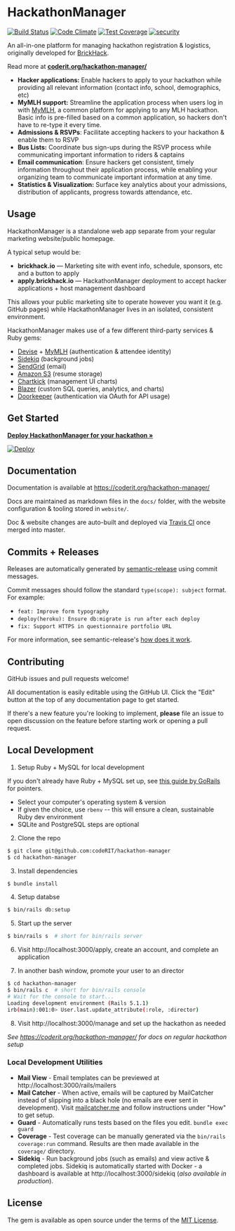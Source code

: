 # HackathonManager

[![Build Status](https://travis-ci.org/codeRIT/hackathon-manager.svg?branch=master)](https://travis-ci.org/codeRIT/hackathon-manager)
[![Code Climate](https://codeclimate.com/github/codeRIT/hackathon-manager/badges/gpa.svg)](https://codeclimate.com/github/codeRIT/hackathon-manager)
[![Test Coverage](https://codeclimate.com/github/codeRIT/hackathon-manager/badges/coverage.svg)](https://codeclimate.com/github/codeRIT/hackathon-manager/coverage)
[![security](https://hakiri.io/github/codeRIT/hackathon-manager/master.svg)](https://hakiri.io/github/codeRIT/hackathon-manager/master)

An all-in-one platform for managing hackathon registration & logistics, originally developed for [BrickHack](https://github.com/codeRIT/brickhack.io).

Read more at **[coderit.org/hackathon-manager/](https://coderit.org/hackathon-manager/)**

- **Hacker applications:** Enable hackers to apply to your hackathon while providing all relevant information (contact info, school, demographics, etc)
- **MyMLH support:** Streamline the application process when users log in with [MyMLH](https://my.mlh.io/), a common platform for applying to any MLH hackathon. Basic info is pre-filled based on a common application, so hackers don't have to re-type it every time.
- **Admissions & RSVPs**: Facilitate accepting hackers to your hackathon & enable them to RSVP
- **Bus Lists:** Coordinate bus sign-ups during the RSVP process while communicating important information to riders & captains
- **Email communication**: Ensure hackers get consistent, timely information throughout their application process, while enabling your organizing team to communicate important information at any time.
- **Statistics & Visualization:** Surface key analytics about your admissions, distribution of applicants, progress towards attendance, etc.

## Usage

HackathonManager is a standalone web app separate from your regular marketing website/public homepage.

A typical setup would be:

- **brickhack.io** — Marketing site with event info, schedule, sponsors, etc and a button to apply
- **apply.brickhack.io** — HackathonManager deployment to accept hacker applications + host management dashboard

This allows your public marketing site to operate however you want it (e.g. GitHub pages) while HackathonManager lives in an isolated, consistent environment.

HackathonManager makes use of a few different third-party services & Ruby gems:

- [Devise](https://github.com/plataformatec/devise) + [MyMLH](https://my.mlh.io/) (authentication & attendee identity)
- [Sidekiq](https://github.com/mperham/sidekiq) (background jobs)
- [SendGrid](https://sendgrid.com) (email)
- [Amazon S3](https://aws.amazon.com/s3) (resume storage)
- [Chartkick](http://chartkick.com) (management UI charts)
- [Blazer](https://github.com/ankane/blazer) (custom SQL queries, analytics, and charts)
- [Doorkeeper](https://github.com/doorkeeper-gem/doorkeeper) (authentication via OAuth for API usage)

## Get Started

**[Deploy HackathonManager for your hackathon &raquo;](https://coderit.org/hackathon-manager/docs/deployment)**

[![Deploy](https://www.herokucdn.com/deploy/button.svg)](https://heroku.com/deploy)

## Documentation

Documentation is available at https://coderit.org/hackathon-manager/

Docs are maintained as markdown files in the `docs/` folder, with the website configuration & tooling stored in `website/`.

Doc & website changes are auto-built and deployed via [Travis CI](https://travis-ci.org/codeRIT/hackathon-manager) once merged into master.

## Commits + Releases

Releases are automatically generated by [semantic-release](https://github.com/semantic-release/semantic-release) using commit messages.

Commit messages should follow the standard `type(scope): subject` format. For example:

* `feat: Improve form typography`
* `deploy(heroku): Ensure db:migrate is run after each deploy`
* `fix: Support HTTPS in questionnaire portfolio URL`

For more information, see semantic-release's [how does it work](https://github.com/semantic-release/semantic-release#how-does-it-work).

## Contributing

GitHub issues and pull requests welcome!

All documentation is easily editable using the GitHub UI. Click the "Edit" button at the top of any documentation page to get started.

If there's a new feature you're looking to implement, **please** file an issue to open discussion on the feature before starting work or opening a pull request.

## Local Development

1. Setup Ruby + MySQL for local development

If you don't already have Ruby + MySQL set up, see [this guide by GoRails](https://gorails.com/setup) for pointers.

* Select your computer's operating system & version
* If given the choice, use `rbenv` -- this will ensure a clean, sustainable Ruby dev environment
* SQLite and PostgreSQL steps are optional

2. Clone the repo

```bash
$ git clone git@github.com:codeRIT/hackathon-manager
$ cd hackathon-manager
```

3. Install dependencies

```bash
$ bundle install
```

4. Setup databse

```bash
$ bin/rails db:setup
```

5. Start up the server

```bash
$ bin/rails s  # short for bin/rails server
```

6. Visit http://localhost:3000/apply, create an account, and complete an application

7. In another bash window, promote your user to an director

```bash
$ cd hackathon-manager
$ bin/rails c  # short for bin/rails console
# Wait for the console to start...
Loading development environment (Rails 5.1.1)
irb(main):001:0> User.last.update_attribute(:role, :director)
```

8. Visit http://localhost:3000/manage and set up the hackathon as needed

_See https://coderit.org/hackathon-manager/ for docs on regular hackathon setup_

### Local Development Utilities

- **Mail View** - Email templates can be previewed at http://localhost:3000/rails/mailers
- **Mail Catcher** - When active, emails will be captured by MailCatcher instead of slipping into a black hole (no emails are ever sent in development). Visit [mailcatcher.me](http://mailcatcher.me/) and follow instructions under "How" to get setup.
- **Guard** - Automatically runs tests based on the files you edit. `bundle exec guard`
- **Coverage** - Test coverage can be manually generated via the `bin/rails coverage:run` command. Results are then made available in the `coverage/` directory.
- **Sidekiq** - Run background jobs (such as emails) and view active & completed jobs. Sidekiq is automatically started with Docker - a dashboard is available at http://localhost:3000/sidekiq (_also available in production_).

## License

The gem is available as open source under the terms of the [MIT License](http://opensource.org/licenses/MIT).
